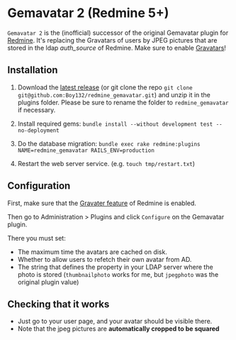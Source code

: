 # Gemavatar 2 (Redmine 5+)
``Gemavatar 2`` is the (inofficial) successor of the original Gemavatar plugin for [Redmine](https://www.redmine.org/).
It's replacing the Gravatars of users by JPEG pictures that are stored in the ldap _auth_source_ of Redmine.
Make sure to enable [Gravatars](https://www.redmine.org/projects/redmine/wiki/RedmineSettings#Use-Gravatar-user-icons)!

Installation
------------

1. Download the [latest release](https://github.com/Boy132/redmine_gemavatar/releases/latest) (or git clone the repo `git clone git@github.com:Boy132/redmine_gemavatar.git`) and unzip it in the plugins folder.
Please be sure to rename the folder to `redmine_gemavatar` if necessary.

2. Install required gems:
`bundle install --without development test --no-deployment`

3. Do the database migration:
`bundle exec rake redmine:plugins NAME=redmine_gemavatar RAILS_ENV=production`

4. Restart the web server service. (e.g. `touch tmp/restart.txt`)

Configuration
-------------

First, make sure that the [Gravater feature](https://www.redmine.org/projects/redmine/wiki/RedmineSettings#Use-Gravatar-user-icons) of Redmine is enabled.

Then go to Administration > Plugins and click ``Configure`` on the Gemavatar
plugin.

There you must set:

- The maximum time the avatars are cached on disk.
- Whether to allow users to refetch their own avatar from AD.
- The string that defines the property in your LDAP server where the photo is stored (`thumbnailphoto` works for me, but `jpegphoto` was the original plugin value)

Checking that it works
----------------------

* Just go to your user page, and your avatar should be visible there.
* Note that the jpeg pictures are **automatically cropped to be squared**
